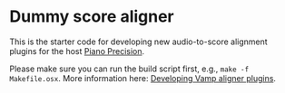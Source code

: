 # Dummy score aligner

This is the starter code for developing new audio-to-score alignment plugins for the host [Piano Precision](https://github.com/yucongj/piano-precision).

Please make sure you can run the build script first, e.g., `make -f Makefile.osx`. More information here: [Developing Vamp aligner plugins](https://github.com/yucongj/piano-precision?tab=readme-ov-file#developing-vamp-aligner-plugins).


